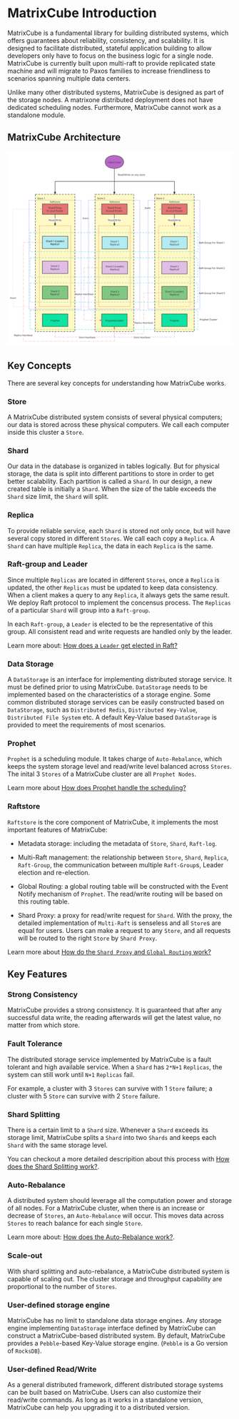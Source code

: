 # **MatrixCube Introduction**

MatrixCube is a fundamental library for building distributed systems, which offers guarantees about reliability, consistency, and scalability. It is designed to facilitate distributed, stateful application building to allow developers only have to focus on the business logic for a single node. MatrixCube is currently built upon multi-raft to provide replicated state machine and will migrate to Paxos families to increase friendliness to scenarios spanning multiple data centers.

Unlike many other distributed systems, MatrixCube is designed as part of the storage nodes. A matrixone distributed deployment does not have dedicated scheduling nodes. Furthermore, MatrixCube cannot work as a standalone module. 

## **MatrixCube Architecture**

![Matrix Cube](https://github.com/matrixorigin/artwork/blob/main/docs/overview/matrixcube-architecture.svg?raw=true) 

## **Key Concepts**

There are several key concepts for understanding how MatrixCube works. 

### **Store**

A MatrixCube distributed system consists of several physical computers; our data is stored across these physical computers. We call each computer inside this cluster a `Store`.

### **Shard**

Our data in the database is organized in tables logically. But for physical storage, the data is split into different partitions to store in order to get better scalability. Each partition is called a `Shard`. In our design, a new created table is initially a `Shard`. When the size of the table exceeds the `Shard` size limit, the `Shard` will split. 

### **Replica**

To provide reliable service, each `Shard` is stored not only once, but will have several copy stored in different `Stores`. We call each copy a `Replica`. A `Shard` can have multiple `Replica`, the data in each `Replica` is the same. 

### **Raft-group and Leader**

Since multiple `Replicas` are located in different `Stores`, once a `Replica` is updated, the other `Replicas` must be updated to keep data consistency. When a client makes a query to any `Replica`, it always gets the same result. We deploy Raft protocol to implement the concensus process. The `Replicas` of a particular `Shard` will group into a `Raft-group`. 

In each `Raft-group`, a `Leader` is elected to be the representative of this group. All consistent read and write requests are handled only by the leader.

Learn more about: [How does a `Leader` get elected in Raft?](https://raft.github.io/)

### **Data Storage**

A `DataStorage` is an interface for implementing distributed storage service. It must be defined prior to using MatrixCube. `DataStorage` needs to be implemented based on the characteristics of a storage engine. Some common distributed storage services can be easily constructed based on `DataStorage`, such as `Distributed Redis`, `Distributed Key-Value`, `Distributed File System` etc.  A default Key-Value based `DataStorage` is provided to meet the requirements of most scenarios.  

### **Prophet**

`Prophet` is a scheduling module. It takes charge of `Auto-Rebalance`, which keeps the system storage level and read/write level balanced across `Stores`. The inital 3 `Stores` of a MatrixCube cluster are all `Prophet Nodes`. 

Learn more about [How does Prophet handle the scheduling?](matrixcube-auto-rebalance-scheduling.md)

### **Raftstore**

`Raftstore` is the core component of MatrixCube, it implements the most important features of MatrixCube:

* Metadata storage: including the metadata of `Store`, `Shard`, `Raft-log`. 

* Multi-Raft management: the relationship between  `Store`, `Shard`, `Replica`, `Raft-Group`, the communication between multiple `Raft-Group`s, Leader election and re-election.

* Global Routing: a global routing table will be constructed with the Event Notify mechanism of `Prophet`. The read/write routing will be based on this routing table. 

* Shard Proxy: a proxy for read/write request for `Shard`. With the proxy, the detailed implementation of `Multi-Raft` is senseless and all `Store`s are equal for users. Users can make a request to any `Store`, and all requests will be routed to the right `Store` by `Shard Proxy`. 

Learn more about [How do the `Shard Proxy` and `Global Routing` work?](matrixcube-proxy-routing.md)

## **Key Features**

### **Strong Consistency** 

MatrixCube provides a strong consistency. It is guaranteed that after any successful data write, the reading afterwards will get the latest value, no matter from which store.

### **Fault Tolerance**

The distributed storage service implemented by MatrixCube is a fault tolerant and high available service. When a `Shard` has `2*N+1` `Replicas`, the system can still work until `N+1` `Replicas` fail.

For example, a cluster with 3 `Stores` can survive with 1 `Store` failure; a cluster with 5 `Store` can survive with 2 `Store` failure.

### **Shard Splitting**

There is a certain limit to a `Shard` size. Whenever a `Shard` exceeds its storage limit, MatrixCube splits a `Shard` into two `Shards` and keeps each `Shard` with the same storage level. 

You can checkout a more detailed descripition about this process with [How does the Shard Splitting work?](matrixcube-shard-splitting.md). 

### **Auto-Rebalance**

A distributed system should leverage all the computation power and storage of all nodes. For a MatrixCube cluster, when there is an increase or decrease of `Stores`, an `Auto-Rebalance` will occur. This moves data across `Stores` to reach balance for each single `Store`. 

Learn more about: [How does the Auto-Rebalance work?](matrixcube-auto-rebalance-scheduling.md).

### **Scale-out**

With shard splitting and auto-rebalance, a MatrixCube distributed system is capable of scaling out. The cluster storage and throughput capability are proportional to the number of `Stores`.

### **User-defined storage engine**

MatrixCube has no limit to standalone data storage engines. Any storage engine implementing `DataStorage` interface defined by MatrixCube can construct a MatrixCube-based distributed system. By default, MatrixCube provides a `Pebble`-based Key-Value storage engine. (`Pebble` is a Go version of `RocksDB`).

### **User-defined Read/Write**

As a general distributed framework, different distributed storage systems can be built based on MatrixCube. Users can also customize their read/write commands. As long as it works in a standalone version, MatrixCube can help you upgrading it to a distributed version. 
